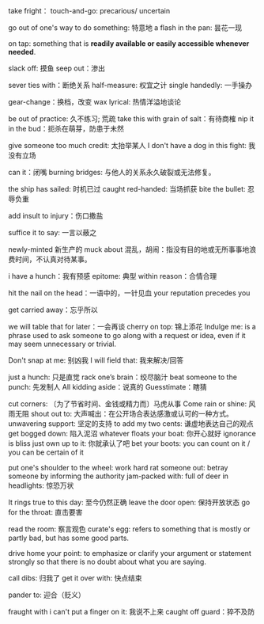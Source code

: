 take fright：
touch-and-go: precarious/ uncertain

go out of one's way to do something: 特意地
a flash in the pan: 昙花一现

on tap: something that is **readily available or easily accessible whenever needed**.

slack off: 摸鱼
seep out：渗出

sever ties with：断绝关系
half-measure: 权宜之计
single handedly: 一手操办

gear-change：换档，改变
wax lyrical: 热情洋溢地谈论

be out of practice: 久不练习; 荒疏
take this with grain of salt：有待商榷
nip it in the bud：扼杀在萌芽，防患于未然


give someone too much credit: 太抬举某人
I don't have a dog in this fight: 我没有立场

can it：闭嘴
burning bridges: 与他人的关系永久破裂或无法修复。

the ship has sailed: 时机已过
caught red-handed: 当场抓获
bite the bullet: 忍辱负重

add insult to injury：伤口撒盐


suffice it to say: 一言以蔽之

newly-minted 新生产的
muck about 混乱，胡闹：指没有目的地或无所事事地浪费时间，不认真对待某事。
  
i have a hunch：我有预感
epitome: 典型
within reason：合情合理

hit the nail on the head：一语中的，一针见血
your reputation precedes you

get carried away：忘乎所以


we will table that for later：一会再谈 
cherry on top: 锦上添花
Indulge me: is a phrase used to ask someone to go along with a request or idea, even if it may seem unnecessary or trivial.

Don't snap at me: 别凶我
I will field that: 我来解决/回答

just a hunch: 只是直觉
rack one’s brain：绞尽脑汁
beat someone to the punch: 先发制人
All kidding aside：说真的
Guesstimate：瞎猜


cut corners: 〔为了节省时间、金钱或精力而〕马虎从事
Come rain or shine: 风雨无阻
shout out to: 大声喊出：在公开场合表达感激或认可的一种方式。
unwavering support: 坚定的支持
to add my two cents: 谦虚地表达自己的观点
get bogged down: 陷入泥沼
whatever floats your boat: 你开心就好
ignorance is bliss
just own up to it: 你就承认了吧
bet your boots: you can count on it / you can be certain of it

put one's shoulder to the wheel: work hard
rat someone out: betray someone by informing the authority
jam-packed with: full of
deer in headlights: 惊恐万状

It rings true to this day: 至今仍然正确
leave the door open: 保持开放状态
go for the throat: 直击要害

read the room: 察言观色
curate's egg: refers to something that is mostly or partly bad, but has some good parts.

drive home your point: to emphasize or clarify your argument or statement strongly so that there is no doubt about what you are saying.

call dibs: 归我了
get it over with: 快点结束

pander to: 迎合（贬义）

fraught with
i can't put a finger on it: 我说不上来
caught off guard：猝不及防


